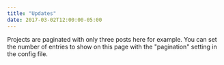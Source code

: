 ```yaml
---
title: "Updates"
date: 2017-03-02T12:00:00-05:00
---
```

Projects are paginated with only three posts here for example. You can set the number of entries to show on this page with the "pagination" setting in the config file.
